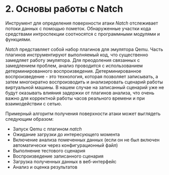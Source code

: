 <div style="page-break-before:always;">
</div>

# <a name="natch_base"></a>2. Основы работы с Natch
Инструмент для определения поверхности атаки *Natch* отслеживает потоки данных с помощью пометок.
Обнаруженные участки кода средствами интроспекции соотносятся с программными модулями и функциями.

*Natch* представляет собой набор плагинов для эмулятора Qemu. Часть плагинов инструментируют
выполняемый код, что существенно замедляет работу эмулятора.
Для преодоления связанных с замедлением проблем, анализ проводится с использованием детерминированного воспроизведения.
Детерминированное воспроизведение - это технология, которая позволяет записывать, а затем многократно воспроизводить и анализировать
сценарий работы виртуальной машины.
В нашем случае на записанный сценарий уже не будут оказывать влияния задержки от плагинов анализа,
что очень важно для корректной работы часов реального времени и при взаимодействии с сетью.

Примерный алгоритм получения поверхности атаки может выглядеть следующим образом:

*  Запуск Qemu с плагином *natch*
*  Ожидание загрузки до интересующего момента
*  Включение анализа помеченных данных (если он не был включен автоматически через конфигурационный файл)
*  Выполнение тестового сценария
*  Воспроизведение записанного сценария
*  Загрузка полученных данных в веб-интерфейс
*  Анализ и оценка результатов

